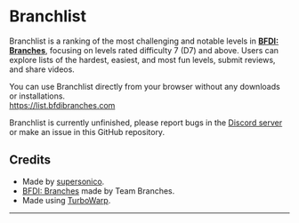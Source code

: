 # Branchlist

Branchlist is a ranking of the most challenging and notable levels in [**BFDI: Branches**](https://teambranches.itch.io/bfdi-branches), focusing on levels rated difficulty 7 (D7) and above.
Users can explore lists of the hardest, easiest, and most fun levels, submit reviews, and share videos.

You can use Branchlist directly from your browser without any downloads or installations.  
https://list.bfdibranches.com

Branchlist is currently unfinished, please report bugs in the [Discord server](https://discord.gg/WzpyZ82ZKa) or make an issue in this GitHub repository.

## Credits
- Made by [supersonico](https://github.com/supersonico).
- [BFDI: Branches](https://teambranches.itch.io/bfdi-branches) made by Team Branches.
- Made using [TurboWarp](https://turbowarp.org).

---
